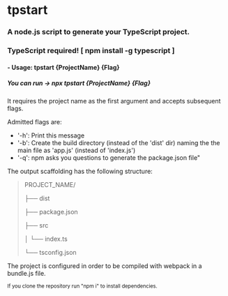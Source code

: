 # tpstart
### A node.js script to generate your TypeScript project.

### TypeScript required! [ npm install -g typescript ]

#### - Usage: tpstart {ProjectName} {Flag}

##### You can run -> npx tpstart {ProjectName} {Flag}

It requires the project name as the first argument and accepts subsequent flags.

Admitted flags are:
* '-h': Print this message
* '-b': Create the build directory (instead of the 'dist' dir) naming the the main file as 'app.js' (instead of 'index.js')
* '-q': npm asks you questions to generate the package.json file"

The output scaffolding has the following structure:

>PROJECT_NAME/
>
>├── dist
>
>├── package.json
>
>├── src
>
>│   └── index.ts
>
>└── tsconfig.json

The project is configured in order to be compiled with webpack in a bundle.js file.
  
<sub>
  If you clone the repository run "npm i" to install dependencies.
</sub>
